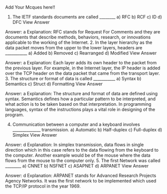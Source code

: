 Add Your Mcques here!!


1. The IETF standards documents are called ________
a) RFC
b) RCF
c) ID
d) DFC
View Answer

Answer: a
Explanation: RFC stands for Request For Comments and they are documents that describe methods, behaviors, research, or innovations applicable to the working of the Internet.
2. In the layer hierarchy as the data packet moves from the upper to the lower layers, headers are ___________
a) Added
b) Removed
c) Rearranged
d) Modified
View Answer

Answer: a
Explanation: Each layer adds its own header to the packet from the previous layer. For example, in the Internet layer, the IP header is added over the TCP header on the data packet that came from the transport layer.
3. The structure or format of data is called ___________
a) Syntax
b) Semantics
c) Struct
d) Formatting
View Answer

Answer: a
Explanation: The structure and format of data are defined using syntax. Semantics defines how a particular pattern to be interpreted, and what action is to be taken based on that interpretation. In programming languages, syntax of the instructions plays a vital role in designing of the program.


4. Communication between a computer and a keyboard involves ______________ transmission.
a) Automatic
b) Half-duplex
c) Full-duplex
d) Simplex
View Answer

Answer: d
Explanation: In simplex transmission, data flows in single direction which in this case refers to the data flowing from the keyboard to the computer. Another example would be of the mouse where the data flows from the mouse to the computer only.
5. The first Network was called ________
a) CNNET
b) NSFNET
c) ASAPNET
d) ARPANET
View Answer

Answer: d
Explanation: ARPANET stands for Advanced Research Projects Agency Networks. It was the first network to be implemented which used the TCP/IP protocol in the year 1969.
